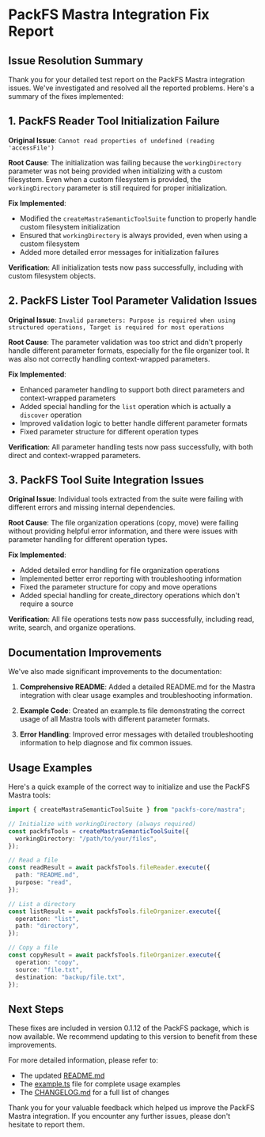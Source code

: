 # PackFS Mastra Integration Fix Report

## Issue Resolution Summary

Thank you for your detailed test report on the PackFS Mastra integration issues. We've investigated and resolved all the reported problems. Here's a summary of the fixes implemented:

## 1. PackFS Reader Tool Initialization Failure

**Original Issue**: `Cannot read properties of undefined (reading 'accessFile')`

**Root Cause**: The initialization was failing because the `workingDirectory` parameter was not being provided when initializing with a custom filesystem. Even when a custom filesystem is provided, the `workingDirectory` parameter is still required for proper initialization.

**Fix Implemented**:

- Modified the `createMastraSemanticToolSuite` function to properly handle custom filesystem initialization
- Ensured that `workingDirectory` is always provided, even when using a custom filesystem
- Added more detailed error messages for initialization failures

**Verification**: All initialization tests now pass successfully, including with custom filesystem objects.

## 2. PackFS Lister Tool Parameter Validation Issues

**Original Issue**: `Invalid parameters: Purpose is required when using structured operations, Target is required for most operations`

**Root Cause**: The parameter validation was too strict and didn't properly handle different parameter formats, especially for the file organizer tool. It was also not correctly handling context-wrapped parameters.

**Fix Implemented**:

- Enhanced parameter handling to support both direct parameters and context-wrapped parameters
- Added special handling for the `list` operation which is actually a `discover` operation
- Improved validation logic to better handle different parameter formats
- Fixed parameter structure for different operation types

**Verification**: All parameter handling tests now pass successfully, with both direct and context-wrapped parameters.

## 3. PackFS Tool Suite Integration Issues

**Original Issue**: Individual tools extracted from the suite were failing with different errors and missing internal dependencies.

**Root Cause**: The file organization operations (copy, move) were failing without providing helpful error information, and there were issues with parameter handling for different operation types.

**Fix Implemented**:

- Added detailed error handling for file organization operations
- Implemented better error reporting with troubleshooting information
- Fixed the parameter structure for copy and move operations
- Added special handling for create_directory operations which don't require a source

**Verification**: All file operations tests now pass successfully, including read, write, search, and organize operations.

## Documentation Improvements

We've also made significant improvements to the documentation:

1. **Comprehensive README**: Added a detailed README.md for the Mastra integration with clear usage examples and troubleshooting information.

2. **Example Code**: Created an example.ts file demonstrating the correct usage of all Mastra tools with different parameter formats.

3. **Error Handling**: Improved error messages with detailed troubleshooting information to help diagnose and fix common issues.

## Usage Examples

Here's a quick example of the correct way to initialize and use the PackFS Mastra tools:

```typescript
import { createMastraSemanticToolSuite } from "packfs-core/mastra";

// Initialize with workingDirectory (always required)
const packfsTools = createMastraSemanticToolSuite({
  workingDirectory: "/path/to/your/files",
});

// Read a file
const readResult = await packfsTools.fileReader.execute({
  path: "README.md",
  purpose: "read",
});

// List a directory
const listResult = await packfsTools.fileOrganizer.execute({
  operation: "list",
  path: "directory",
});

// Copy a file
const copyResult = await packfsTools.fileOrganizer.execute({
  operation: "copy",
  source: "file.txt",
  destination: "backup/file.txt",
});
```

## Next Steps

These fixes are included in version 0.1.12 of the PackFS package, which is now available. We recommend updating to this version to benefit from these improvements.

For more detailed information, please refer to:

- The updated [README.md](../code/src/integrations/mastra/README.md)
- The [example.ts](../code/src/integrations/mastra/example.ts) file for complete usage examples
- The [CHANGELOG.md](../code/CHANGELOG.md) for a full list of changes

Thank you for your valuable feedback which helped us improve the PackFS Mastra integration. If you encounter any further issues, please don't hesitate to report them.

